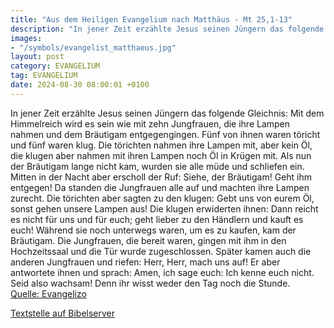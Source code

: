 ```yaml
---
title: "Aus dem Heiligen Evangelium nach Matthäus - Mt 25,1-13"
description: "In jener Zeit erzählte Jesus seinen Jüngern das folgende Gleichnis: Mit dem Himmelreich wird es sein wie mit zehn Jungfrauen, die ihre Lampen nahmen und dem Bräutigam entgegengingen. Fünf von ihnen waren töricht und fünf waren klug. Die törichten nahmen ihre Lampen mit, aber kein...."
images:
- "/symbols/evangelist_matthaeus.jpg"
layout: post
category: EVANGELIUM
tag: EVANGELIUM
date: 2024-08-30 08:00:01 +0100
---
```

In jener Zeit erzählte Jesus seinen Jüngern das folgende Gleichnis: Mit dem Himmelreich wird es sein wie mit zehn Jungfrauen, die ihre Lampen nahmen und dem Bräutigam entgegengingen.
Fünf von ihnen waren töricht und fünf waren klug.
Die törichten nahmen ihre Lampen mit, aber kein Öl,
die klugen aber nahmen mit ihren Lampen noch Öl in Krügen mit.<!--more-->
Als nun der Bräutigam lange nicht kam, wurden sie alle müde und schliefen ein.
Mitten in der Nacht aber erscholl der Ruf: Siehe, der Bräutigam! Geht ihm entgegen!
Da standen die Jungfrauen alle auf und machten ihre Lampen zurecht.
Die törichten aber sagten zu den klugen: Gebt uns von eurem Öl, sonst gehen unsere Lampen aus!
Die klugen erwiderten ihnen: Dann reicht es nicht für uns und für euch; geht lieber zu den Händlern und kauft es euch!
Während sie noch unterwegs waren, um es zu kaufen, kam der Bräutigam. Die Jungfrauen, die bereit waren, gingen mit ihm in den Hochzeitssaal und die Tür wurde zugeschlossen.
Später kamen auch die anderen Jungfrauen und riefen: Herr, Herr, mach uns auf!
Er aber antwortete ihnen und sprach: Amen, ich sage euch: Ich kenne euch nicht.
Seid also wachsam! Denn ihr wisst weder den Tag noch die Stunde.<br>
[Quelle: Evangelizo](https://evangeliumtagfuertag.org/DE/gospel)

[Textstelle auf Bibelserver](https://www.bibleserver.com/EU/Matthäus25,1-13)

